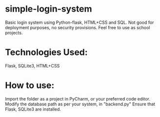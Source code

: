 # simple-login-system
 Basic login system using Python-flask, HTML+CSS and SQL. Not good for deployment purposes, no security provisions.
 Feel free to use as school projects.

# Technologies Used:
Flask, SQLite3, HTML+CSS

# How to use:
Import the folder as a project in PyCharm, or your preferred code editor. Modify the database path as per your system, in "backend.py"
Ensure that Flask, SQLite3 are installed.
